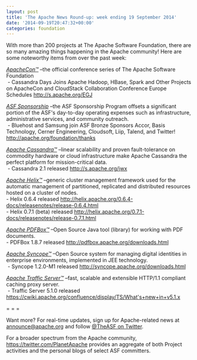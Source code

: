 ```yaml
---
layout: post
title: 'The Apache News Round-up: week ending 19 September 2014'
date: '2014-09-19T20:47:32+00:00'
categories: foundation
---
```

<div> 
    <p>With more than 200 projects at The Apache Software Foundation, there are so many amazing things happening in the Apache community! Here are some noteworthy items from over the past week:</p> 
    <p><u><i>ApacheCon™</i></u> –the official conference series of The Apache Software Foundation<br />&nbsp;- Cassandra Days Joins Apache Hadoop, HBase, Spark and Other Projects on ApacheCon and CloudStack Collaboration Conference Europe Schedules <a href="http://s.apache.org/EGJ">http://s.apache.org/EGJ</a></p> 
    <p><u><i>ASF Sponsorship</i></u> –the ASF Sponsorship Program offsets a significant portion of the ASF's day-to-day operating expenses such as infrastructure, administrative services, and community outreach.<br />&nbsp;- Bluehost and Samsung join ASF Bronze Sponsors Accor, Basis Technology, Cerner Engineering, Cloudsoft, Liip, Talend, and Twitter! <a href="http://apache.org/foundation/thanks">http://apache.org/foundation/thanks </a></p> 
    <p><u><i>Apache Cassandra™</i></u> –linear scalability and proven fault-tolerance on commodity hardware or cloud infrastructure make Apache Cassandra the perfect platform for mission-critical data.<br />&nbsp;- Cassandra 2.1 released <a href="http://s.apache.org/jwx">http://s.apache.org/jwx</a></p> 
    <p><u><i>Apache Helix™</i></u> –generic cluster management framework used for the automatic management of partitioned, replicated and distributed resources hosted on a cluster of nodes.<br />- Helix 0.6.4 released <a href="http://helix.apache.org/0.6.4-docs/releasenotes/release-0.6.4.html">http://helix.apache.org/0.6.4-docs/releasenotes/release-0.6.4.html</a><br />- Helix 0.7.1 (beta) released <a href="http://helix.apache.org/0.7.1-docs/releasenotes/release-0.7.1.html">http://helix.apache.org/0.7.1-docs/releasenotes/release-0.7.1.html</a></p> 
    <p><u><i>Apache PDFBox™</i></u> –Open Source Java tool (library) for working with PDF documents.<br />- PDFBox 1.8.7 released <a href="http://pdfbox.apache.org/downloads.html">http://pdfbox.apache.org/downloads.html</a></p> 
    <p><u><i>Apache Syncope™</i></u> –Open Source system for managing digital identities in enterprise environments, implemented in JEE technology.<br />&nbsp;- Syncope 1.2.0-M1 released <a href="http://syncope.apache.org/downloads.html">http://syncope.apache.org/downloads.html</a></p> 
    <p><u><i>Apache Traffic Server™</i></u> –fast, scalable and extensible HTTP/1.1 compliant caching proxy server.<br />&nbsp;- Traffic Server 5.1.0 released <a href="https://cwiki.apache.org/confluence/display/TS/What's+new+in+v5.1.x">https://cwiki.apache.org/confluence/display/TS/What's+new+in+v5.1.x</a></p> 
  </div> 
  <div>= = =</div> 
  <p>Want more? For real-time updates, sign up for Apache-related news at <a href="http://apache.org/foundation/mailinglists.html#foundation-announce">announce@apache.org</a> and follow <a href="https://twitter.com/TheASF">@TheASF on Twitter</a>.&nbsp;</p> 
  <div>For a broader spectrum from the Apache community, <a href="https://twitter.com/PlanetApache">https://twitter.com/PlanetApache</a> provides an aggregate of both Project activities and the personal blogs of select ASF committers.</div>
